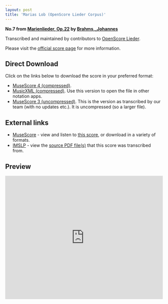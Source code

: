 ```yaml
---
layout: post
title: 'Marias Lob (OpenScore Lieder Corpus)'
---
```


__No.7 from [Marienlieder, Op.22](https://fourscoreandmore.org/OpenScore/Brahms%2C_Johannes/Marienlieder%2C_Op.22/) by [Brahms,_Johannes](https://fourscoreandmore.org/OpenScore/Brahms%2C_Johannes)__

Transcribed and maintained by contributors to [OpenScore Lieder].

Please visit the [official score page] for more information.

[official score page]: https://musescore.com/openscore-lieder-corpus/scores/8718660
[OpenScore Lieder]: https://musescore.com/openscore-lieder-corpus

## Direct Download

Click on the links below to download the score in your preferred format:
- [MuseScore 4 (compressed)](https://fourscoreandmore.org/OpenScore/Brahms%2C_Johannes/Marienlieder%2C_Op.22/7_Marias_Lob.mscz).
- [MusicXML (compressed)](https://fourscoreandmore.org/OpenScore/Brahms%2C_Johannes/Marienlieder%2C_Op.22/7_Marias_Lob.mxl). Use this version to open the file in other notation apps.
- [MuseScore 3 (uncompressed)](https://raw.githubusercontent.com/OpenScore/Lieder/refs/heads/main/scores/Brahms%2C_Johannes/Marienlieder%2C_Op.22/7_Marias_Lob/lc8718660.mscx). This is the version as transcribed by our team (with no updates etc.). It is uncompressed (so a larger file).

## External links

- [MuseScore] - view and listen to [this score][MuseScore], or download in a variety of formats.
- [IMSLP] - view the [source PDF file(s)][IMSLP] that this score was transcribed from.

[MuseScore]: https://musescore.com/score/8718660
[IMSLP]: https://imslp.org/wiki/Special:ReverseLookup/22901

## Preview

<iframe width="100%" height="394" src="https://musescore.com/openscore-lieder-corpus/scores/8718660/embed" frameborder="0" allowfullscreen allow="autoplay; fullscreen"></iframe>
